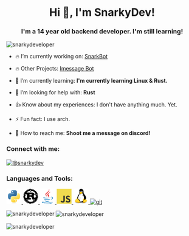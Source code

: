 <h1 align="center">Hi 👋, I'm SnarkyDev!</h1>
<h3 align="center">I'm a 14 year old backend developer. I'm still learning!</h3>

<p align="left"> <img src="https://komarev.com/ghpvc/?username=snarkydeveloper&label=Profile%20views&color=0e75b6&style=flat" alt="snarkydeveloper" /> </p>

- 🔥 I’m currently working on: [SnarkBot](https://github.com/SnarkyDeveloper/Selfbot)

- 🔥 Other Projects: [Imessage Bot](https://github.com/SnarkyDeveloper/Messages-Bot)

- 🌱 I’m currently learning: **I'm currently learning Linux & Rust.**

- 🤝 I’m looking for help with: **Rust**

- 👍 Know about my experiences: I don't have anything much. Yet.

- ⚡ Fun fact: I use arch.

- 📧 How to reach me: **Shoot me a message on discord!**

<h3 align="left">Connect with me:</h3>
<p align="left">
<a href="https://discord.com/users/605995776711327769" target="blank"><img align="center" src="https://raw.githubusercontent.com/rahuldkjain/github-profile-readme-generator/master/src/images/icons/Social/discord.svg" alt="@snarkydev" height="30" width="40" /></a>
</p>

<h3 align="left">Languages and Tools:</h3>
<p align="left"> 
<a href="https://www.python.org" target="_blank" rel="noreferrer"> <img src="https://raw.githubusercontent.com/devicons/devicon/master/icons/python/python-original.svg" alt="python" width="40" height="40"/> </a>
<a href="https://www.rust-lang.org" target="_blank" rel="noreferrer"> <img src="https://raw.githubusercontent.com/devicons/devicon/master/icons/rust/rust-original.svg" alt="rust" width="40" height="40"/> </a>
<a href="https://www.java.com" target="_blank" rel="noreferrer"> <img src="https://raw.githubusercontent.com/devicons/devicon/master/icons/java/java-original.svg" alt="java" width="40" height="40"/> </a>
<a href="https://developer.mozilla.org/en-US/docs/Web/JavaScript" target="_blank" rel="noreferrer"> <img src="https://raw.githubusercontent.com/devicons/devicon/master/icons/javascript/javascript-original.svg" alt="javascript" width="40" height="40"/> </a>
<a href="https://www.linux.org/" target="_blank" rel="noreferrer"> <img src="https://raw.githubusercontent.com/devicons/devicon/master/icons/linux/linux-original.svg" alt="linux" width="40" height="40"/> </a>
<a href="https://git-scm.com/" target="_blank" rel="noreferrer"> <img src="https://www.vectorlogo.zone/logos/git-scm/git-scm-icon.svg" alt="git" width="40" height="40"/> </a>
</p>

<p><img align="left" src="https://github-readme-stats.vercel.app/api/top-langs?username=snarkydeveloper&show_icons=true&locale=en&layout=compact" alt="snarkydeveloper" /></p>

<p>&nbsp;<img align="center" src="https://github-readme-stats.vercel.app/api?username=snarkydeveloper&show_icons=true&locale=en" alt="snarkydeveloper" /></p>

<p><img align="center" src="https://streak-stats.demolab.com/?user=SnarkyDeveloper" alt="snarkydeveloper" /></p>
